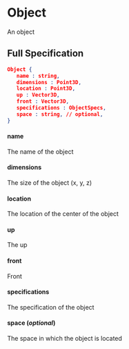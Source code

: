 # Object

An object


 ## Full Specification

```json
Object {
   name : string,
   dimensions : Point3D,
   location : Point3D,
   up : Vector3D,
   front : Vector3D,
   specifications : ObjectSpecs,
   space : string, // optional,
}
```



#### name

The name of the object




#### dimensions

The size of the object (x, y, z)




#### location

The location of the center of the object




#### up

The up




#### front

Front




#### specifications

The specification of the object




#### space (*optional*)

The space in which the object is located





